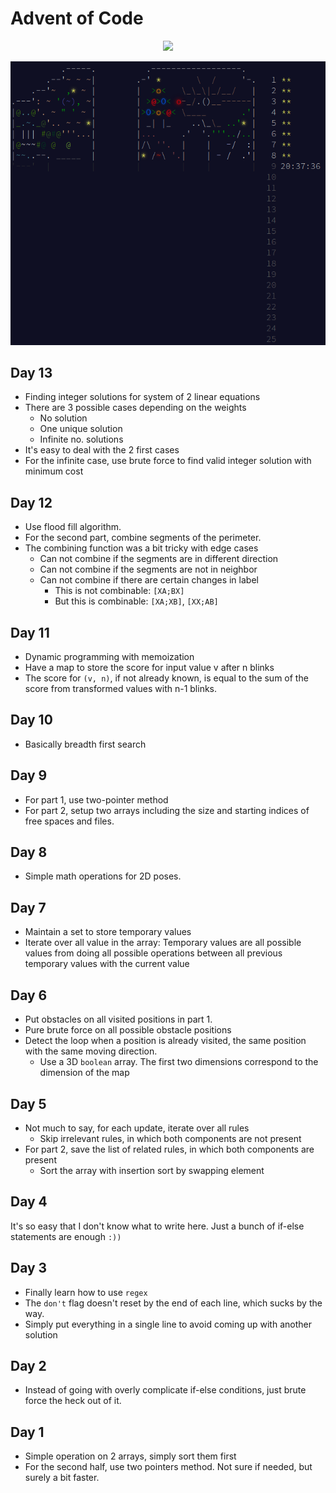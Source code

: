 # Advent of Code

<div align="center">
    <img src="https://img.shields.io/badge/Stars%20⭐-26/50-yellow">
</div>

![aoc2024](aoc2024.png)

## Day 13

- Finding integer solutions for system of 2 linear equations
- There are 3 possible cases depending on the weights
  - No solution
  - One unique solution
  - Infinite no. solutions
- It's easy to deal with the 2 first cases
- For the infinite case, use brute force to find valid integer solution with minimum cost

## Day 12

- Use flood fill algorithm.
- For the second part, combine segments of the perimeter.
- The combining function was a bit tricky with edge cases
  - Can not combine if the segments are in different direction
  - Can not combine if the segments are not in neighbor
  - Can not combine if there are certain changes in label
    - This is not combinable: `[XA;BX]`
    - But this is combinable: `[XA;XB]`, `[XX;AB]`

## Day 11

- Dynamic programming with memoization
- Have a map to store the score for input value v after n blinks
- The score for `(v, n)`, if not already known, is equal to the sum of the score from transformed values with n-1 blinks.

## Day 10

- Basically breadth first search

## Day 9

- For part 1, use two-pointer method
- For part 2, setup two arrays including the size and starting indices of free spaces and files.

## Day 8

- Simple math operations for 2D poses.

## Day 7

- Maintain a set to store temporary values
- Iterate over all value in the array: Temporary values are all possible values from doing all possible operations between all previous temporary values with the current value

## Day 6

- Put obstacles on all visited positions in part 1.
- Pure brute force on all possible obstacle positions
- Detect the loop when a position is already visited, the same position with the same moving direction.
  - Use a 3D `boolean` array. The first two dimensions correspond to the dimension of the map

## Day 5

- Not much to say, for each update, iterate over all rules
  - Skip irrelevant rules, in which both components are not present
- For part 2, save the list of related rules, in which both components are present
  - Sort the array with insertion sort by swapping element

## Day 4

It's so easy that I don't know what to write here. Just a bunch of if-else statements are enough `:))`

## Day 3

- Finally learn how to use `regex`
- The `don't` flag doesn't reset by the end of each line, which sucks by the way.
- Simply put everything in a single line to avoid coming up with another solution

## Day 2

- Instead of going with overly complicate if-else conditions, just brute force the heck out of it.

## Day 1

- Simple operation on 2 arrays, simply sort them first
- For the second half, use two pointers method. Not sure if needed, but surely a bit faster.
